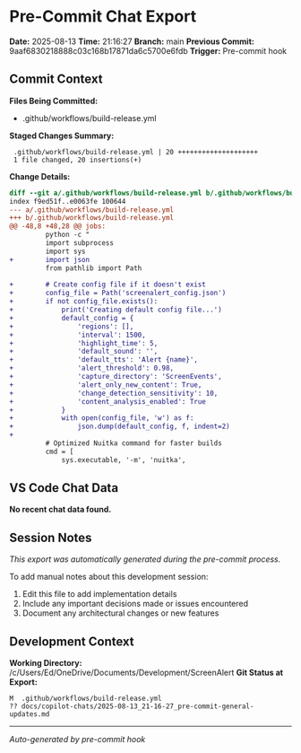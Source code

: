 # Pre-Commit Chat Export

**Date:** 2025-08-13
**Time:** 21:16:27
**Branch:** main
**Previous Commit:** 9aaf6830218888c03c168b17871da6c5700e6fdb
**Trigger:** Pre-commit hook

## Commit Context

**Files Being Committed:**
- .github/workflows/build-release.yml

**Staged Changes Summary:**
```
 .github/workflows/build-release.yml | 20 ++++++++++++++++++++
 1 file changed, 20 insertions(+)
```

**Change Details:**
```diff
diff --git a/.github/workflows/build-release.yml b/.github/workflows/build-release.yml
index f9ed51f..e0063fe 100644
--- a/.github/workflows/build-release.yml
+++ b/.github/workflows/build-release.yml
@@ -48,8 +48,28 @@ jobs:
         python -c "
         import subprocess
         import sys
+        import json
         from pathlib import Path
         
+        # Create config file if it doesn't exist
+        config_file = Path('screenalert_config.json')
+        if not config_file.exists():
+            print('Creating default config file...')
+            default_config = {
+                'regions': [],
+                'interval': 1500,
+                'highlight_time': 5,
+                'default_sound': '',
+                'default_tts': 'Alert {name}',
+                'alert_threshold': 0.98,
+                'capture_directory': 'ScreenEvents',
+                'alert_only_new_content': True,
+                'change_detection_sensitivity': 10,
+                'content_analysis_enabled': True
+            }
+            with open(config_file, 'w') as f:
+                json.dump(default_config, f, indent=2)
+        
         # Optimized Nuitka command for faster builds
         cmd = [
             sys.executable, '-m', 'nuitka',

```

## VS Code Chat Data

**No recent chat data found.**


## Session Notes

*This export was automatically generated during the pre-commit process.*

To add manual notes about this development session:
1. Edit this file to add implementation details
2. Include any important decisions made or issues encountered
3. Document any architectural changes or new features

## Development Context

**Working Directory:** /c/Users/Ed/OneDrive/Documents/Development/ScreenAlert
**Git Status at Export:**
```
M  .github/workflows/build-release.yml
?? docs/copilot-chats/2025-08-13_21-16-27_pre-commit-general-updates.md
```

---
*Auto-generated by pre-commit hook*
